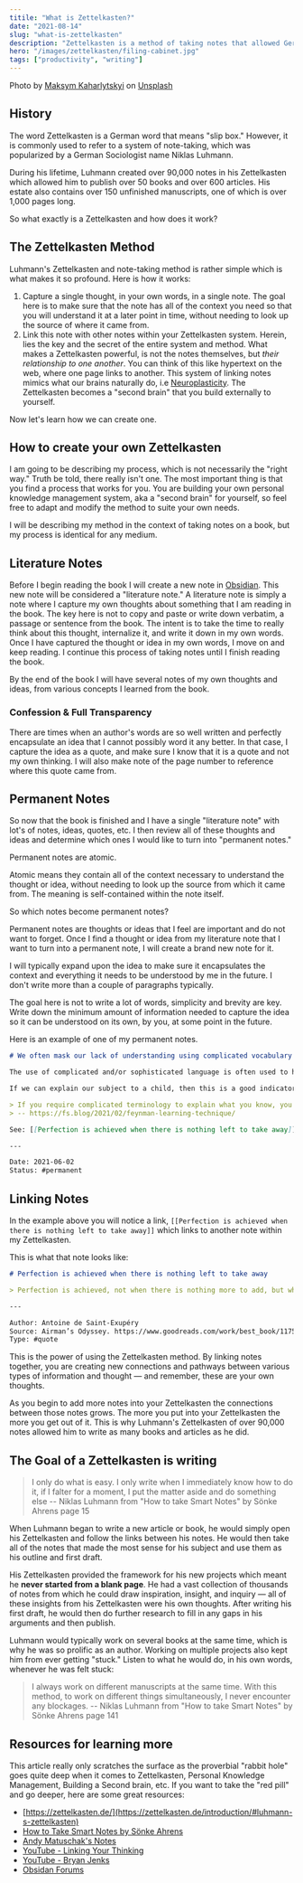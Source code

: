 ```yaml
---
titile: "What is Zettelkasten?"
date: "2021-08-14"
slug: "what-is-zettelkasten"
description: "Zettelkasten is a method of taking notes that allowed German Sociologist Niklas Lumann to publish over 50 books and 600 articles during his lifetime"
hero: "/images/zettelkasten/filing-cabinet.jpg"
tags: ["productivity", "writing"]
---
```


Photo by <a href="https://unsplash.com/@qwitka?utm_source=unsplash&utm_medium=referral&utm_content=creditCopyText">Maksym Kaharlytskyi</a> on <a href="https://unsplash.com/s/photos/filing-cabinet?utm_source=unsplash&utm_medium=referral&utm_content=creditCopyText">Unsplash</a>

## History

The word Zettelkasten is a German word that means "slip box." However, it is commonly used to refer to a system of note-taking, which was popularized by a German Sociologist name Niklas Luhmann.

During his lifetime, Luhmann created over 90,000 notes in his Zettelkasten which allowed him to publish over 50 books and over 600 articles. His estate also contains over 150 unfinished manuscripts, one of which is over 1,000 pages long.

So what exactly is a Zettelkasten and how does it work?

## The Zettelkasten Method

Luhmann's Zettelkasten and note-taking method is rather simple which is what makes it so profound. Here is how it works:

1. Capture a single thought, in your own words, in a single note. The goal here is to make sure that the note has all of the context you need so that you will understand it at a later point in time, without needing to look up the source of where it came from.
2. Link this note with other notes within your Zettelkasten system. Herein, lies the key and the secret of the entire system and method. What makes a Zettelkasten powerful, is not the notes themselves, but _their relationship to one another_. You can think of this like hypertext on the web, where one page links to another. This system of linking notes mimics what our brains naturally do, i.e [Neuroplasticity](https://en.wikipedia.org/wiki/Neuroplasticity). The Zettelkasten becomes a "second brain" that you build externally to yourself.

Now let's learn how we can create one.

## How to create your own Zettelkasten

I am going to be describing my process, which is not necessarily the "right way." Truth be told, there really isn't one. The most important thing is that you find a process that works for you. You are building your own personal knowledge management system, aka a "second brain" for yourself, so feel free to adapt and modify the method to suite your own needs.

I will be describing my method in the context of taking notes on a book, but my process is identical for any medium.

## Literature Notes

Before I begin reading the book I will create a new note in [Obsidian](https://obsidian.md/). This new note will be considered a "literature note." A literature note is simply a note where I capture my own thoughts about something that I am reading in the book. The key here is not to copy and paste or write down verbatim, a passage or sentence from the book. The intent is to take the time to really think about this thought, internalize it, and write it down in my own words. Once I have captured the thought or idea in my own words, I move on and keep reading. I continue this process of taking notes until I finish reading the book.

By the end of the book I will have several notes of my own thoughts and ideas, from various concepts I learned from the book.

### Confession & Full Transparency

There are times when an author's words are so well written and perfectly encapsulate an idea that I cannot possibly word it any better. In that case, I capture the idea as a quote, and make sure I know that it is a quote and not my own thinking. I will also make note of the page number to reference where this quote came from.

## Permanent Notes

So now that the book is finished and I have a single "literature note" with lot's of notes, ideas, quotes, etc. I then review all of these thoughts and ideas and determine which ones I would like to turn into "permanent notes."

Permanent notes are atomic.

Atomic means they contain all of the context necessary to understand the thought or idea, without needing to look up the source from which it came from. The meaning is self-contained within the note itself.

So which notes become permanent notes?

Permanent notes are thoughts or ideas that I feel are important and do not want to forget. Once I find a thought or idea from my literature note that I want to turn into a permanent note, I will create a brand new note for it.

I will typically expand upon the idea to make sure it encapsulates the context and everything it needs to be understood by me in the future. I don't write more than a couple of paragraphs typically.

The goal here is not to write a lot of words, simplicity and brevity are key. Write down the minimum amount of information needed to capture the idea so it can be understood on its own, by you, at some point in the future.

Here is an example of one of my permanent notes.

```markdown
# We often mask our lack of understanding using complicated vocabulary and jargon

The use of complicated and/or sophisticated language is often used to hide the fact that we do not fully understand what we are talking about. Being able to speak in simple vocabulary, use simple illustrations, etc., demonstrates our full comprehension of a subject.

If we can explain our subject to a child, then this is a good indicator that we do not have any gaps in our understanding.

> If you require complicated terminology to explain what you know, you have no flexibility. When someone asks you a question, you can only repeat what you’ve already said.
> -- https://fs.blog/2021/02/feynman-learning-technique/

See: [[Perfection is achieved when there is nothing left to take away]]

---

Date: 2021-06-02
Status: #permanent
```

## Linking Notes

In the example above you will notice a link, `[[Perfection is achieved when there is nothing left to take away]]` which links to another note within my Zettelkasten.

This is what that note looks like:

```markdown
# Perfection is achieved when there is nothing left to take away

> Perfection is achieved, not when there is nothing more to add, but when there is nothing left to take away.

---

Author: Antoine de Saint-Exupéry
Source: Airman’s Odyssey. https://www.goodreads.com/work/best_book/11753-airman-s-odyssey.
Type: #quote
```

This is the power of using the Zettelkasten method. By linking notes together, you are creating new connections and pathways between various types of information and thought &mdash; and remember, these are your own thoughts.

As you begin to add more notes into your Zettelkasten the connections between those notes grows. The more you put into your Zettelkasten the more you get out of it. This is why Luhmann's Zettelkasten of over 90,000 notes allowed him to write as many books and articles as he did.

## The Goal of a Zettelkasten is writing

> I only do what is easy. I only write when I immediately know how to do it, if I falter for a moment, I put the matter aside and do something else
> -- Niklas Luhmann from "How to take Smart Notes" by Sönke Ahrens page 15

When Luhmann began to write a new article or book, he would simply open his Zettelkasten and follow the links between his notes. He would then take all of the notes that made the most sense for his subject and use them as his outline and first draft.

His Zettelkasten provided the framework for his new projects which meant he **never started from a blank page**. He had a vast collection of thousands of notes from which he could draw inspiration, insight, and inquiry &mdash; all of these insights from his Zettelkasten were his own thoughts. After writing his first draft, he would then do further research to fill in any gaps in his arguments and then publish.

Luhmann would typically work on several books at the same time, which is why he was so prolific as an author. Working on multiple projects also kept him from ever getting "stuck." Listen to what he would do, in his own words, whenever he was felt stuck:

> I always work on different manuscripts at the same time. With this method, to work on different things simultaneously, I never encounter any blockages.
> -- Niklas Luhmann from "How to take Smart Notes" by Sönke Ahrens page 141

## Resources for learning more

This article really only scratches the surface as the proverbial "rabbit hole" goes quite deep when it comes to Zettelkasten, Personal Knowledge Management, Building a Second brain, etc. If you want to take the "red pill" and go deeper, here are some great resources:

- [https://zettelkasten.de/](https://zettelkasten.de/introduction/#luhmann-s-zettelkasten)
- [How to Take Smart Notes by Sönke Ahrens](https://www.amazon.com/How-Take-Smart-Notes-Nonfiction-ebook/dp/B06WVYW33Y)
- [Andy Matuschak's Notes](https://notes.andymatuschak.org/Evergreen_notes)
- [YouTube - Linking Your Thinking](https://www.youtube.com/channel/UC85D7ERwhke7wVqskV_DZUA)
- [YouTube - Bryan Jenks](https://www.youtube.com/channel/UCfhSB16X9MXhzSFe_H7XbHg)
- [Obsidan Forums](https://forum.obsidian.md/)

